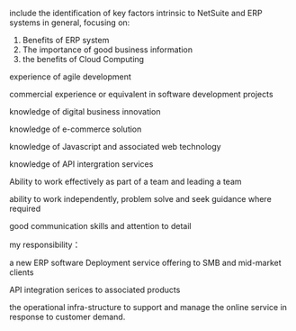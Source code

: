 include the identification of key factors intrinsic to NetSuite and ERP systems in general, focusing on:

1. Benefits of ERP system
2. The importance of good business information
3. the benefits of Cloud Computing




experience of agile development

commercial experience or equivalent in software development projects

knowledge of digital business innovation

knowledge of e-commerce solution

knowledge of Javascript and associated web technology

knowledge of API intergration services


Ability to work effectively as part of a team and leading a team

ability to work independently, problem solve and seek guidance where required

good communication skills and attention to detail



my responsibility：

a new ERP software Deployment service offering to SMB and mid-market clients

API integration serices to associated products

the operational infra-structure to support and manage the online service in response to customer demand.

